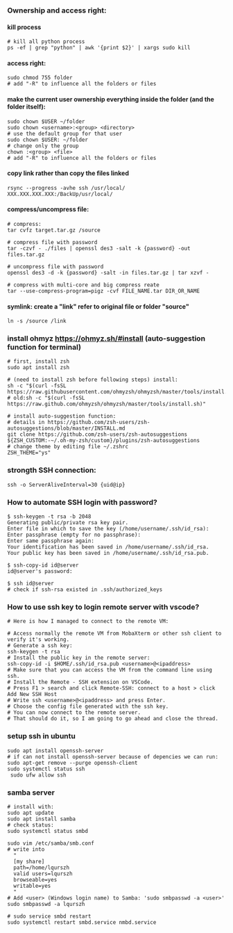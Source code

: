 ### Ownership and access right:

#### kill process
```
# kill all python process
ps -ef | grep "python" | awk '{print $2}' | xargs sudo kill
```

#### access right:
```
sudo chmod 755 folder
# add "-R" to influence all the folders or files
```
#### make the current user ownership everything inside the folder (and the folder itself):
```
sudo chown $USER ~/folder
sudo chown <username>:<group> <directory>
# use the default group for that user
sudo chown $USER: ~/folder
# change only the group
chown :<group> <file>
# add "-R" to influence all the folders or files
```

#### copy link rather than copy the files linked
```
rsync --progress -avhe ssh /usr/local/  XXX.XXX.XXX.XXX:/BackUp/usr/local/
```

#### compress/uncompress file: 
```
# compress:
tar cvfz target.tar.gz /source

# compress file with password
tar -czvf - ./files | openssl des3 -salt -k {password} -out files.tar.gz

# uncompress file with password
openssl des3 -d -k {password} -salt -in files.tar.gz | tar xzvf -

# compress with multi-core and big compress reate
tar --use-compress-program=pigz -cvf FILE_NAME.tar DIR_OR_NAME
```

#### symlink: create a "link" refer to original file or folder "source" 
```
ln -s /source /link
```

### install ohmyz https://ohmyz.sh/#install (auto-suggestion function for terminal)
```
# first, install zsh
sudo apt install zsh

# (need to install zsh before following steps) install:
sh -c "$(curl -fsSL https://raw.githubusercontent.com/ohmyzsh/ohmyzsh/master/tools/install.sh)"
# old:sh -c "$(curl -fsSL https://raw.github.com/ohmyzsh/ohmyzsh/master/tools/install.sh)"

# install auto-suggestion function:
# details in https://github.com/zsh-users/zsh-autosuggestions/blob/master/INSTALL.md
git clone https://github.com/zsh-users/zsh-autosuggestions ${ZSH_CUSTOM:-~/.oh-my-zsh/custom}/plugins/zsh-autosuggestions
# change theme by editing file ~/.zshrc
ZSH_THEME="ys"
```

### strongth SSH connection:
```
ssh -o ServerAliveInterval=30 {uid@ip}
```
### How to automate SSH login with password?
```
$ ssh-keygen -t rsa -b 2048
Generating public/private rsa key pair.
Enter file in which to save the key (/home/username/.ssh/id_rsa): 
Enter passphrase (empty for no passphrase): 
Enter same passphrase again: 
Your identification has been saved in /home/username/.ssh/id_rsa.
Your public key has been saved in /home/username/.ssh/id_rsa.pub.

$ ssh-copy-id id@server
id@server's password: 

$ ssh id@server
# check if ssh-rsa existed in .ssh/authorized_keys
```

### How to use ssh key to login remote server with vscode?
```
# Here is how I managed to connect to the remote VM:

# Access normally the remote VM from MobaXterm or other ssh client to verify it's working.
# Generate a ssh key:
ssh-keygen -t rsa
# Install the public key in the remote server:
ssh-copy-id -i $HOME/.ssh/id_rsa.pub <username>@<ipaddress>
# Make sure that you can access the VM from the command line using ssh.
# Install the Remote - SSH extension on VSCode.
# Press F1 > search and click Remote-SSH: connect to a host > click Add New SSH Host
# Write ssh <username>@<ipaddress> and press Enter.
# Choose the config file generated with the ssh key.
# You can now connect to the remote server.
# That should do it, so I am going to go ahead and close the thread.
```
### setup ssh in ubuntu
```
sudo apt install openssh-server
# if can not install openssh-server because of depencies we can run: sudo apt-get remove --purge openssh-client
sudo systemctl status ssh
 sudo ufw allow ssh
```

### samba server
```
# install with:
sudo apt update
sudo apt install samba
# check status:
sudo systemctl status smbd

sudo vim /etc/samba/smb.conf
# write into
  "
  [my share]
  path=/home/lqurszh
  valid users=lqurszh
  browseable=yes
  writable=yes
  "
# Add <user> (Windows login name) to Samba: 'sudo smbpasswd -a <user>'
sudo smbpasswd -a lqurszh

# sudo service smbd restart
sudo systemctl restart smbd.service nmbd.service
```
